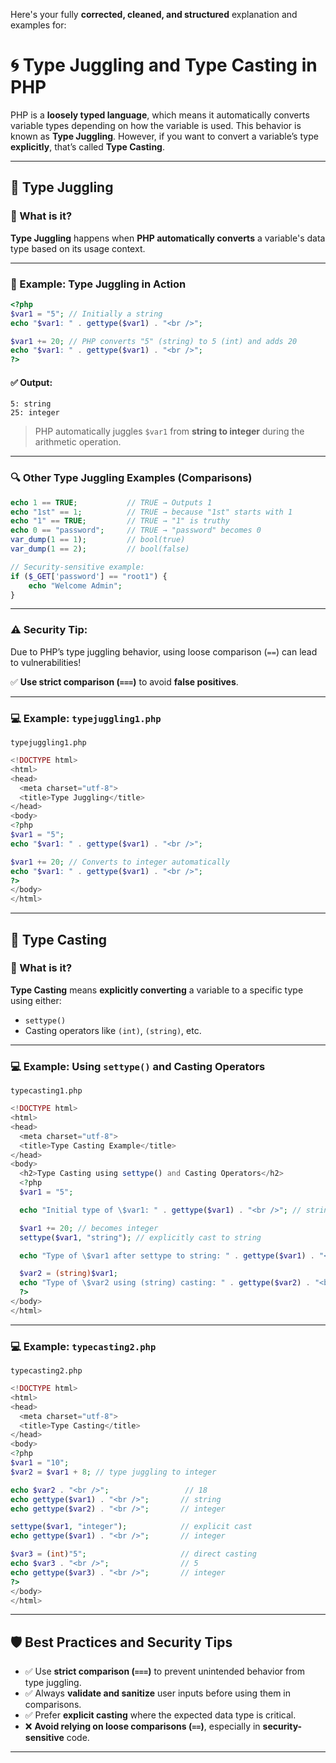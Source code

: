 Here's your fully **corrected, cleaned, and structured** explanation and examples for:

# 🌀 Type Juggling and Type Casting in PHP

PHP is a **loosely typed language**, which means it automatically converts variable types depending on how the variable is used. This behavior is known as **Type Juggling**. However, if you want to convert a variable’s type **explicitly**, that’s called **Type Casting**.

---

## 🔄 Type Juggling

### 🔹 What is it?

**Type Juggling** happens when **PHP automatically converts** a variable's data type based on its usage context.

---

### 🧪 Example: Type Juggling in Action

```php
<?php
$var1 = "5"; // Initially a string
echo "$var1: " . gettype($var1) . "<br />";

$var1 += 20; // PHP converts "5" (string) to 5 (int) and adds 20
echo "$var1: " . gettype($var1) . "<br />";
?>
```

#### ✅ Output:

```
5: string  
25: integer
```

> PHP automatically juggles `$var1` from **string to integer** during the arithmetic operation.

---

### 🔍 Other Type Juggling Examples (Comparisons)

```php
echo 1 == TRUE;           // TRUE → Outputs 1
echo "1st" == 1;          // TRUE → because "1st" starts with 1
echo "1" == TRUE;         // TRUE → "1" is truthy
echo 0 == "password";     // TRUE → "password" becomes 0
var_dump(1 == 1);         // bool(true)
var_dump(1 == 2);         // bool(false)

// Security-sensitive example:
if ($_GET['password'] == "root1") {
    echo "Welcome Admin";
}
```

---

### ⚠️ Security Tip:

Due to PHP’s type juggling behavior, using loose comparison (`==`) can lead to vulnerabilities!

✅ **Use strict comparison (`===`)** to avoid **false positives**.

---

### 💻 Example: `typejuggling1.php`

```
typejuggling1.php
```
```php
<!DOCTYPE html>
<html>
<head>
  <meta charset="utf-8">
  <title>Type Juggling</title>
</head>
<body>
<?php
$var1 = "5";
echo "$var1: " . gettype($var1) . "<br />";

$var1 += 20; // Converts to integer automatically
echo "$var1: " . gettype($var1) . "<br />";
?>
</body>
</html>
```

---

## 🎯 Type Casting

### 🔹 What is it?

**Type Casting** means **explicitly converting** a variable to a specific type using either:

* `settype()`
* Casting operators like `(int)`, `(string)`, etc.

---

### 💻 Example: Using `settype()` and Casting Operators


```
typecasting1.php
```

```php
<!DOCTYPE html>
<html>
<head>
  <meta charset="utf-8">
  <title>Type Casting Example</title>
</head>
<body>
  <h2>Type Casting using settype() and Casting Operators</h2>
  <?php
  $var1 = "5";

  echo "Initial type of \$var1: " . gettype($var1) . "<br />"; // string

  $var1 += 20; // becomes integer
  settype($var1, "string"); // explicitly cast to string

  echo "Type of \$var1 after settype to string: " . gettype($var1) . "<br />"; // string

  $var2 = (string)$var1;
  echo "Type of \$var2 using (string) casting: " . gettype($var2) . "<br />"; // string
  ?>
</body>
</html>

```

---

### 💻 Example: `typecasting2.php`

```
typecasting2.php
```

```php
<!DOCTYPE html>
<html>
<head>
  <meta charset="utf-8">
  <title>Type Casting</title>
</head>
<body>
<?php
$var1 = "10";
$var2 = $var1 + 8; // type juggling to integer

echo $var2 . "<br />";                 // 18
echo gettype($var1) . "<br />";       // string
echo gettype($var2) . "<br />";       // integer

settype($var1, "integer");            // explicit cast
echo gettype($var1) . "<br />";       // integer

$var3 = (int)"5";                     // direct casting
echo $var3 . "<br />";                // 5
echo gettype($var3) . "<br />";       // integer
?>
</body>
</html>
```

---

## 🛡️ Best Practices and Security Tips

* ✅ Use **strict comparison (`===`)** to prevent unintended behavior from type juggling.
* ✅ Always **validate and sanitize** user inputs before using them in comparisons.
* ✅ Prefer **explicit casting** where the expected data type is critical.
* ❌ **Avoid relying on loose comparisons (`==`)**, especially in **security-sensitive** code.

---
